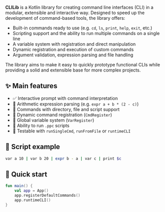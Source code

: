 **CLILib** is a Kotlin library for creating command line interfaces (CLI) in a modular, extensible and interactive way. Designed to speed up the development of command-based tools, the library offers:

- Built-in commands ready to use (e.g. `cd`, `ls`, `print`, `help`, `exit`, etc.)
- Scripting support and the ability to run multiple commands on a single line
- A variable system with registration and direct manipulation
- Dynamic registration and execution of custom commands
- Argument validation, expression parsing and file handling

The library aims to make it easy to quickly prototype functional CLIs while providing a solid and extensible base for more complex projects.

## ✨ Main features

- ✅ Interactive prompt with command interpretation
- 🧠 Arithmetic expression parsing (e.g. `expr a + b * (2 - c)`)
- 📂 Commands with directory, file and script support
- 🧩 Dynamic command registration (`CmdRegister`)
- 🔧 Global variable system (`VarRegister`)
- 📜 Ability to run `.ppc` scripts
- 🧪 Testable with `runSingleCmd`, `runFromFile` or `runtimeCLI`

## 📎 Script example

```bash
var a 10 | var b 20 | expr b - a | var c | print $c
```

## 🚀 Quick start
```kotlin
fun main() {
    val app = App()
    app.registerDefaultCommands()
    app.runtimeCLI()
}
```
